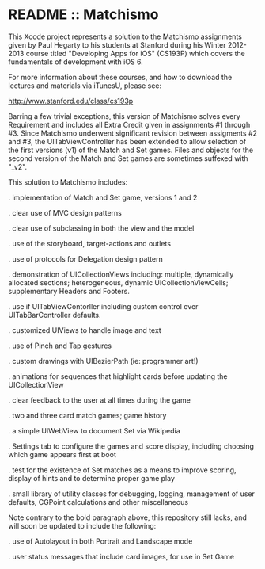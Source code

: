 

README :: Matchismo
========================================


This Xcode project represents a solution to the Matchismo assignments given
by Paul Hegarty to his students at Stanford during his Winter 2012-2013
course titled "Developing Apps for iOS" (CS193P) which covers the
fundamentals of development with iOS 6.


For more information about these courses, and how to download the lectures
and materials via iTunesU, please see:

  http://www.stanford.edu/class/cs193p


Barring a few trivial exceptions, this version of Matchismo solves every
Requirement and includes all Extra Credit given in assignments #1 through
#3.  Since Matchismo underwent significant revision between assigments #2
and #3, the UITabViewController has been extended to allow selection of the
first versions (v1) of the Match and Set games.  Files and objects for the
second version of the Match and Set games are sometimes suffexed with "_v2".

This solution to Matchismo includes:

  . implementation of Match and Set game, versions 1 and 2

  . clear use of MVC design patterns
  
  . clear use of subclassing in both the view and the model

  . use of the storyboard, target-actions and outlets
  
  . use of protocols for Delegation design pattern

  . demonstration of UICollectionViews including: multiple, dynamically 
      allocated sections; heterogeneous, dynamic UICollectionViewCells;
      supplementary Headers and Footers.

  . use if UITabViewContorller including custom control over
      UITabBarController defaults.

  . customized UIViews to handle image and text

  . use of Pinch and Tap gestures

  . custom drawings with UIBezierPath (ie: programmer art!)

  . animations for sequences that highlight cards before updating the
      UICollectionView

  . clear feedback to the user at all times during the game

  . two and three card match games; game history

  . a simple UIWebView to document Set via Wikipedia

  . Settings tab to configure the games and score display, including
      choosing which game appears first at boot

  . test for the existence of Set matches as a means to improve
      scoring, display of hints and to determine proper game play

  . small library of utility classes for debugging, logging, management
      of user defaults, CGPoint calculations and other miscellaneous


Note contrary to the bold paragraph above, this repository still lacks, and
will soon be updated to include the following:

  . use of Autolayout in both Portrait and Landscape mode

  . user status messages that include card images, for use in Set Game

